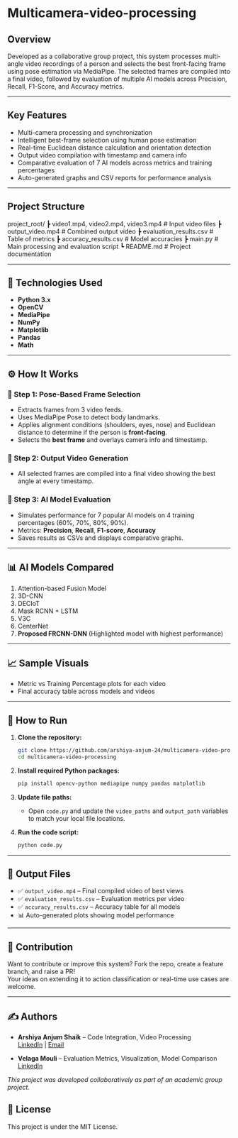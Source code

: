# Multicamera-video-processing

##  Overview

Developed as a collaborative group project, this system processes multi-angle video recordings of a person and selects the best front-facing frame using pose estimation via MediaPipe. The selected frames are compiled into a final video, followed by evaluation of multiple AI models across Precision, Recall, F1-Score, and Accuracy metrics.

---

##  Key Features

-  Multi-camera processing and synchronization
-  Intelligent best-frame selection using human pose estimation
-  Real-time Euclidean distance calculation and orientation detection
-  Output video compilation with timestamp and camera info
-  Comparative evaluation of 7 AI models across metrics and training percentages
-  Auto-generated graphs and CSV reports for performance analysis

---

##  Project Structure
 project_root/
┣  video1.mp4, video2.mp4, video3.mp4 # Input video files
┣  output_video.mp4 # Combined output video
┣  evaluation_results.csv # Table of metrics
┣  accuracy_results.csv # Model accuracies
┣  main.py # Main processing and evaluation script
┗  README.md # Project documentation

---

## 🧰 Technologies Used

- **Python 3.x**
- **OpenCV**
- **MediaPipe**
- **NumPy**
- **Matplotlib**
- **Pandas**
- **Math**

---

## ⚙️ How It Works

### 📌 Step 1: Pose-Based Frame Selection
- Extracts frames from 3 video feeds.
- Uses MediaPipe Pose to detect body landmarks.
- Applies alignment conditions (shoulders, eyes, nose) and Euclidean distance to determine if the person is **front-facing**.
- Selects the **best frame** and overlays camera info and timestamp.

### 📌 Step 2: Output Video Generation
- All selected frames are compiled into a final video showing the best angle at every timestamp.

### 📌 Step 3: AI Model Evaluation
- Simulates performance for 7 popular AI models on 4 training percentages (60%, 70%, 80%, 90%).
- Metrics: **Precision**, **Recall**, **F1-score**, **Accuracy**
- Saves results as CSVs and displays comparative graphs.

---

## 📊 AI Models Compared

1. Attention-based Fusion Model  
2. 3D-CNN  
3. DECIoT  
4. Mask RCNN + LSTM  
5. V3C  
6. CenterNet  
7. **Proposed FRCNN-DNN** (Highlighted model with highest performance)

---

## 📈 Sample Visuals

- Metric vs Training Percentage plots for each video
- Final accuracy table across models and videos

---

## 🚀 How to Run

1. **Clone the repository:**
    ```bash
    git clone https://github.com/arshiya-anjum-24/multicamera-video-processing.git
    cd multicamera-video-processing
    ```

2. **Install required Python packages:**
    ```bash
    pip install opencv-python mediapipe numpy pandas matplotlib
    ```

3. **Update file paths:**
   - Open `code.py` and update the `video_paths` and `output_path` variables to match your local file locations.

4. **Run the code script:**
    ```bash
    python code.py
    ```
---

## 📄 Output Files

- ✅ `output_video.mp4` – Final compiled video of best views  
- ✅ `evaluation_results.csv` – Evaluation metrics per video  
- ✅ `accuracy_results.csv` – Accuracy table for all models  
- 📊 Auto-generated plots showing model performance

---

## 📌 Contribution

Want to contribute or improve this system? Fork the repo, create a feature branch, and raise a PR!  
Your ideas on extending it to action classification or real-time use cases are welcome.

---

## ✍️ Authors

- **Arshiya Anjum Shaik** – Code Integration, Video Processing  
  [LinkedIn](https://linkedin.com/in/arshiya-anjum-shaik) | [Email](mailto:arshiya.anshaik24@gmail.com)

- **Velaga Mouli** – Evaluation Metrics, Visualization, Model Comparison  
  [LinkedIn](https://linkedin.com/in/mouli-velaga) 

*This project was developed collaboratively as part of an academic group project.*


## 📜 License

This project is under the MIT License.
